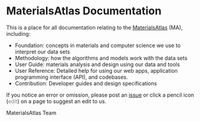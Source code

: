 
# MaterialsAtlas Documentation


This is a place for all documentation relating to the
[MaterialsAtlas](http://materialsAtlas.org) (MA), including:

- Foundation: concepts in materials and computer science we use to interpret our data sets
- Methodology: how the algorithms and models work with the data sets
- User Guide: materials analysis and design using our data and tools
- User Reference: Detailed help for using our web apps,
  application programming interface (API), and codebases.
- Contribution: Developer guides and design specifications

If you notice an error or omission, please post an [issue](https://github.com/usccolumbia/materialsatlas/issues/new) or click a pencil icon
(<span class="md-icon" style="color:grey">edit</span>) on a page to suggest an
edit to us.

MaterialsAtlas Team
